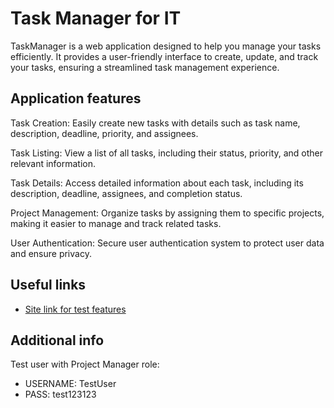 # Task Manager for IT
TaskManager is a web application designed to help you manage your tasks efficiently. It provides a user-friendly interface to create, update, and track your tasks, ensuring a streamlined task management experience.


## Application features

Task Creation: Easily create new tasks with details such as task name, description, deadline, priority, and assignees.

Task Listing: View a list of all tasks, including their status, priority, and other relevant information.

Task Details: Access detailed information about each task, including its description, deadline, assignees, and completion status.

Project Management: Organize tasks by assigning them to specific projects, making it easier to manage and track related tasks.

User Authentication: Secure user authentication system to protect user data and ensure privacy.



## Useful links

- [Site link for test features](https://task-manager-dashboard.onrender.com/)


## Additional info

Test user with Project Manager role:
- USERNAME: TestUser 
- PASS: test123123
